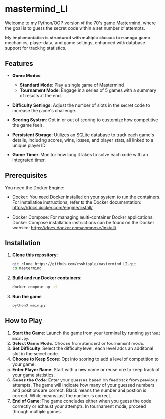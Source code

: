 # mastermind_LI
Welcome to my Python/OOP version  of the 70's game Mastermind, where the goal is to guess the secret code within a set number of attempts.

My implementation is structured with multiple classes to manage game mechanics, player data, and game settings, enhanced with database support for tracking statistics.

## Features

- **Game Modes**:
  - **Standard Mode**: Play a single game of Mastermind.
  - **Tournament Mode**: Engage in a series of 5 games with a summary of results at the end.

- **Difficulty Settings**: Adjust the number of slots in the secret code to increase the game's challenge.

- **Scoring System**: Opt in or out of scoring to customize how competitive the game feels.

- **Persistent Storage**: Utilizes an SQLite database to track each game's details, including scores, wins, losses, and player stats, all linked to a unique player ID.

- **Game Timer**: Monitor how long it takes to solve each code with an integrated timer.

## Prerequisites

You need the Docker Engine:

- Docker: You need Docker installed on your system to run the containers. For installation instructions, refer to the Docker documentation: https://docs.docker.com/engine/install/

- Docker Compose: For managing multi-container Docker applications. Docker Compose installation instructions can be found on the Docker website: https://docs.docker.com/compose/install/


## Installation

1. **Clone this repository**:
   ```bash
   git clone https://github.com/rswhipple/mastermind_LI.git
   cd mastermind
2. **Build and run Docker containers**:
   ```bash
   docker compose up -d
3. **Run the game**:
   ```bash
   python3 main.py

## How to Play

1. **Start the Game**: Launch the game from your terminal by running `python3 main.py`.
2. **Select Game Mode**: Choose from standard or tournament mode.
3. **Set Difficulty**: Select the difficulty level, each level adds an additonal slot in the secret code.
4. **Choose to Keep Score**: Opt into scoring to add a level of competition to your game.
5. **Enter Player Name**: Start with a new name or reuse one to keep track of your game statistics.
4. **Guess the Code**: Enter your guesses based on feedback from previous attempts. The game will indicate how many of your guessed numbers and positions are correct. Black means the number and postion is correct, White means just the number is correct.
5. **End of Game**: The game concludes either when you guess the code correctly or exhaust your attempts. In tournament mode, proceed through multiple games.
